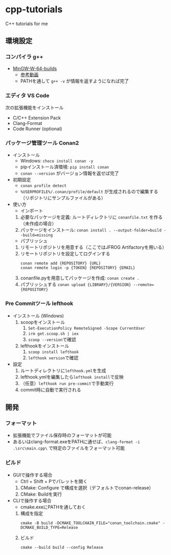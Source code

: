 # cpp-tutorials

C++ tutorials for me

## 環境設定
### コンパイラ g++
- [MinGW-W-64-builds](https://www.mingw-w64.org/downloads/)
  - [参考動画](https://www.youtube.com/watch?v=F43kPbJmSaM&t=592s)
  - PATHを通して `g++ -v` が情報を返すようになれば完了

### エディタ VS Code
次の拡張機能をインストール
- C/C++ Extension Pack
- Clang-Format
- Code Runner (optional)

### パッケージ管理ツール Conan2
- インストール
  - Windows: `choco install conan -y`
  - pipインストール済環境: `pip install conan`
  - `conan --version` がバージョン情報を返せば完了
- 初期設定
  - `conan profile detect`
  - `%USERPROFILE%/.conan/profile/default` が生成されるので編集する（リポジトリにサンプルファイルがある）
- 使い方
  - インポート
  1. 必要なパッケージを定義: ルートディレクトリに `conanfile.txt` を作る（未作成の場合）
  2. パッケージをインストール: `conan install . --output-folder=build --build=missing`
  - パブリッシュ
  1. リモートリポジトリを用意する（ここではJFROG Artifactoryを用いる）
  2. リモートリポジトリを設定してログインする
      ```
      conan remote add {REPOSITORY} {URL}
      conan remote login -p {TOKEN} {REPOSITORY} {EMAIL}
      ```
  3. conanfile.pyを用意してパッケージを作成: `conan create .`
  4. パブリッシュする `conan upload {LIBRARY}/{VERSION} --remote={REPOSITORY}`

### Pre Commitツール lefthook
- インストール (Windows)
  1. scoopをインストール
      1. `Set-ExecutionPolicy RemoteSigned -Scope CurrentUser`
      2. `irm get.scoop.sh | iex`
      3. `scoop --version`で確認
  2. lefthookをインストール
      1. `scoop install lefthook`
      2. `lefthook version`で確認
- 設定
  1. ルートディレクトリに`lefthook.yml`を生成
  2. lefthook.ymlを編集したら`lefthook install`で反映
  3. （任意）`lefthook run pre-commit`で手動実行
  4. commit時に自動で実行される

## 開発
### フォーマット
- 拡張機能でファイル保存時のフォーマットが可能
- あるいはclang-format.exeをPATHに通せば、`clang-format -i .\src\main.cpp\` で特定のファイルをフォーマット可能

### ビルド
- GUIで操作する場合
  - Ctrl + Shift + Pでパレットを開く
  1. CMake: Configure で構成を選択（デフォルトでconan-release）
  2. CMake: Buildを実行
- CLIで操作する場合
  - cmake.exeにPATHを通しておく
  1. 構成を指定
      ```
      cmake -B build -DCMAKE_TOOLCHAIN_FILE="conan_toolchain.cmake" -DCMAKE_BUILD_TYPE=Release
      ```
  2. ビルド
      ```
      cmake --build build --config Release
      ```
